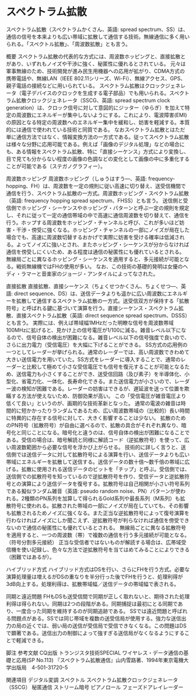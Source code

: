 # スペクトラム拡散

スペクトラム拡散（スペクトラムかくさん、英語: spread spectrum、SS）は、通信の信号を本来よりも広い帯域に拡散して通信する技術。無線通信に多く用いられる。「スペクトル拡散」、「周波数拡散」とも言う。

概要
スペクトラム拡散の代表的な方式には、周波数ホッピングと、直接拡散とがあり、いずれもノイズや干渉に強く、秘匿性に優れるとされている。
元々は軍事無線のため、技術開発が進み民生用機器への応用が拡がり、CDMA方式の携帯電話や、無線LAN（IEEE 802.11シリーズ、Wi-Fi）、無線アクセス、GPS、親子電話の接続などに用いられている。
スペクトラム拡散はクロックジェネレータ（電子デバイスのクロックを生成する電子部品）でも用いられる。スペクトラム拡散クロックジェネレータ（SSCG、英語: spread spectrum clock generation）は、クロック信号に対して意図的にジッター（ゆらぎ）を加えて特定の周波数にエネルギーが集中しないようにする。これにより、電波障害(EMI)の原因となる特定の周波数へのエネルギー集中を緩和し、妨害を軽減する。本質的には通信で使われている技術と同質である。
なおスペクトラム拡散とはただ単に通信方法ではなく、情報変換方法の一方式である。従ってスペクトラム拡散は様々な分野に応用可能である。例えば「画像のデジタル処理」などの場合にも、ある情報をスペクトラム拡散、特に「直接シーケンス」方式により変換し、目で見ても分からない程度の画像の色調などの変化として画像の中に多重化することが可能である（ステガノグラフィー）。

周波数ホッピング
周波数ホッピング（しゅうはすう―、英語: frequency-hopping、FH）は、周波数を一定の規則に従い高速に切り替え、送受信機間で通信を行う、スペクトラム拡散の一方式。周波数ホッピング・スペクトラム拡散（英語: frequency hopping spread spectrum、FHSS）とも言う。
送信側と受信側でホッピング・シーケンスやホッピング・パターンと呼ぶ一定の規則を規定し、それに従って一定の通信帯域の中で高速に通信周波数を切り替えて、通信を行う。ホップする周波数をホッピング・チャンネルと呼び、これが多いほど妨害・干渉・傍受に強くなる。ホッピング・チャンネルの一部にノイズが局在した場合でも、高速に周波数切替するおかげで実際に妨害を受ける確率は低減される。よってノイズに強いとされ、またホッピング・シーケンスが分からなければ通信を傍受しにくいため、ある程度は通信の秘匿性にも優れているとされる。
無線局ごとに異なるホッピング・シーケンスを適用すると、多元接続が可能となる。戦術無線機ではFHの使用が多い。
なお、この技術の基礎的発明は女優のヘディ・ラマーと音楽家のジョージ・アンタイルによってなされた。

直接拡散
直接拡散、直接シーケンス（ちょくせつかくさん、ちょくせつ―、英語: direct sequence、DS）は、送信データよりも遥かに広い周波数にエネルギーを拡散して通信するスペクトラム拡散の一方式。送受信双方が保持する「拡散符号」と呼ばれる鍵に基づいて演算を行う。直接シーケンス・スペクトラム拡散、直接スペクトラム拡散（英語: direct sequence spread spectrum、DSSS）とも言う。
実際には、例えば帯域幅1MHzだった明瞭な信号を周波数帯域100MHzに拡げると、見かけ上の信号電圧が1/100に減る。雑音レベル以下になるので、信号自体の検出が困難になる。雑音レベル以下の信号強度で良いので、さらに出力電力（受信電圧）を大幅に下げることができる。
SS方式の応用例の一つとしてレーダーが挙げられる。通常のレーダーでは、高い周波数できわめて大きい送信電力を用いていた。SS方式をレーダーに導入することで、通常のレーダーと比較して極めて小さな受信電圧でも信号を復元することが可能となるため、送信電力も小さくすることができ、送受信回路（及び素子）を半導体化、小型化、省電力化、一体化、長寿命化できる。また送信電力が小さいので、レーダー波の検知が困難である。レーダーの妨害はできるが、遅延波を送って位置を欺瞞する方法が使えないため、防御効果が高い。
この「受信電圧が雑音電圧より低くて良い」というのが、画期的な技術革新となった。
通常の電波の雑音は時間的に短かかったりランダムであるため、広い周波数帯域の（比較的）長い時間に特異的に存在する信号に対して、大きく影響することは少ない。
拡散のためのPN符号（拡散符号）が自由に選べるので、拡散の具合がそれぞれ異なり、暗号化と同じことになる。暗号化と違うのは、信号自体の検出が困難になることである。受信の場合は、暗号解読と同様に解読コード（逆拡散符号）を使って、広い周波数範囲から必要な信号を浮かび上がらせる。
技術的に詳しく言うと、送信側では送信データに対して拡散符号による演算を行い、送信データよりも広い帯域にエネルギーを拡散して送信する。送信データの数十倍～数千倍の帯域に広げる。拡散に使用される送信データのビットを「チップ」と呼ぶ。受信側では、送信側での拡散符号を知っているので逆拡散符号を作り、受信データと逆拡散符号との演算により送信データを復号する。拡散符号は自己相関が小さい符号系列である擬似ランダム雑音（英語: pseudo random noise、PN）パターンが使われる。2種類のPN系列を加算して得られるGold系列や最長系列（M系列）も拡散符号に使われる。拡散された帯域の一部にノイズが局在していても、その影響も拡散されるためノイズに強くなる。また正当な逆拡散符号によって復号演算を行わなければノイズにしか聞こえず、逆拡散符号が判らなければ通信を傍受できないので通信の秘匿性にも優れているとされる。
無線局ごとに異なる拡散符号を適用すると、一つの周波数（帯）で複数の通信を行う多元接続が可能となる。（符号分割多元接続）
正当な受信者ではないものが解読する場合は、広帯域受信機を使い記録し、色々な方法で逆拡散符号を当てはめてみることによりできる（困難ではあるが）。

ハイブリッド方式
ハイブリッド方式はDSを行い、さらにFHを行う方式。必要な演算処理量は増えるがDSの重なりを半分行った後でFHを行うと、処理利得が3dB向上する。処理利得は、拡散帯域幅／送信データの帯域幅で表される。

同期と遠近問題
FHもDSも送受信間で同期が正しく取れないと、期待された処理利得は得られない。同期は2つの段階がある。同期捕捉は最初にとる同期であり、一度合った同期を維持するのが同期追跡である。
SSでは遠近問題と呼ばれる問題点がある。SSでは同じ帯域を複数の送受信局が使用する。強力な送信出力の局の近くでは、弱い局の送信が受信局で受信できなくなる。この問題はDSで顕著である。送信出力の制御によって強すぎる送信局がなくなるようにすることで軽減できる。

脚注
参考文献
CQ出版 トランジスタ技術SPECIAL ワイヤレス・データ通信の基礎と応用(SP No.113)
『スペクトラム拡散通信』山内雪路著、1994年東京電機大学出版局　4-501-31720-5

関連項目
デジタル変調
スペクトル
スペクトラム拡散クロックジェネレータ（SSCG）
秘匿通信
ストリーム暗号
ピアノロール
フェーズドアレイレーダー